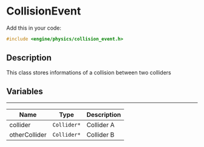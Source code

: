# CollisionEvent

Add this in your code:
```cpp
#include <engine/physics/collision_event.h>
```

## Description

This class stores informations of a collision between two colliders

## Variables

---
| Name | Type | Description |
|-|-|-|
collider | `Collider*` | Collider A
otherCollider | `Collider*` | Collider B